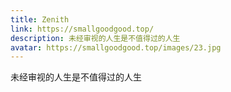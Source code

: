 ```yaml
---
title: Zenith
link: https://smallgoodgood.top/
description: 未经审视的人生是不值得过的人生
avatar: https://smallgoodgood.top/images/23.jpg
---
```

未经审视的人生是不值得过的人生
